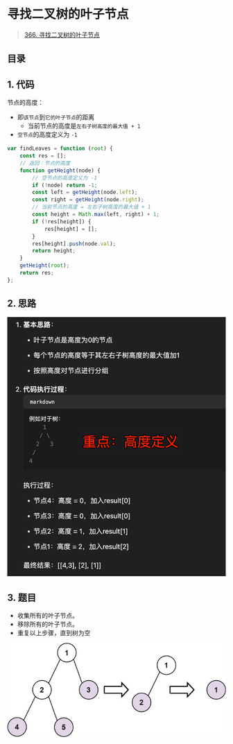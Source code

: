 
# 寻找二叉树的叶子节点


> [366. 寻找二叉树的叶子节点](https://leetcode.cn/problems/find-leaves-of-binary-tree/)


## 目录
<!-- toc -->
 ## 1. 代码 

节点的高度：
- 即`该节点`到`它的叶子节点`的距离
	- 当前节点的高度是`左右子树高度的最大值 + 1`
- `空节点`的高度定义为 `-1`

```javascript
var findLeaves = function (root) {
    const res = [];
    // 返回：节点的高度
    function getHeight(node) {
        // 空节点的高度定义为 -1
        if (!node) return -1;
        const left = getHeight(node.left);
        const right = getHeight(node.right);
        // 当前节点的高度 = 左右子树高度的最大值 + 1
        const height = Math.max(left, right) + 1;
        if (!res[height]) {
            res[height] = [];
        }
        res[height].push(node.val);
        return height;
    }
    getHeight(root);
    return res;
};
```

## 2. 思路

![图片&文件](./files/20250120-4.png)

## 3. 题目

- 收集所有的叶子节点。
- 移除所有的叶子节点。
- 重复以上步骤，直到树为空

![图片&文件](./files/20250120-3.png)

